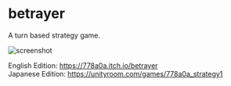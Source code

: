# betrayer

A turn based strategy game.

![screenshot](https://github.com/user-attachments/assets/da150088-23d2-435a-9536-eee834c39ad1)

English Edition: https://778a0a.itch.io/betrayer  
Japanese Edition: https://unityroom.com/games/778a0a_strategy1
